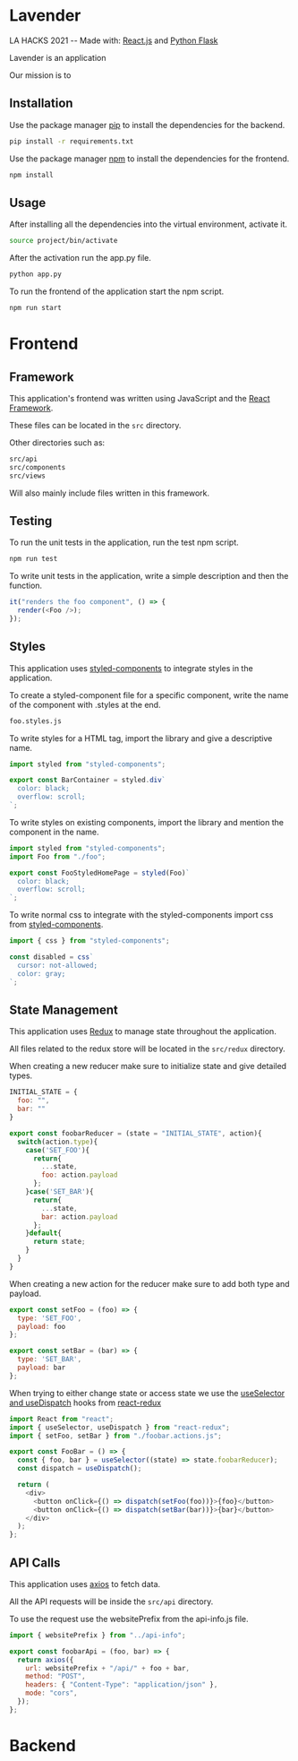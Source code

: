 # Lavender

LA HACKS 2021 -- Made with: [React.js](https://reactjs.org/) and  [Python Flask](https://flask.palletsprojects.com/en/1.1.x/)  

Lavender is an application

Our mission is to

## Installation

Use the package manager [pip](https://pip.pypa.io/en/stable/) to install the dependencies for the backend.

```bash
pip install -r requirements.txt
```

Use the package manager [npm](https://nodejs.org/en/) to install the dependencies for the frontend.

```bash
npm install
```

## Usage

After installing all the dependencies into the virtual environment, activate it.

```bash
source project/bin/activate
```

After the activation run the app.py file.

```bash
python app.py
```

To run the frontend of the application start the npm script.

```bash
npm run start
```

# Frontend

## Framework

This application's frontend was written using JavaScript and the [React Framework](https://reactjs.org/).

These files can be located in the `src` directory.

Other directories such as:

```bash
src/api
src/components
src/views
```

Will also mainly include files written in this framework.

## Testing

To run the unit tests in the application, run the test npm script.

```bash
npm run test
```

To write unit tests in the application, write a simple description and then the function.

```javascript
it("renders the foo component", () => {
  render(<Foo />);
});
```

## Styles

This application uses [styled-components](https://styled-components.com/) to integrate styles in the application.

To create a styled-component file for a specific component, write the name of the component with .styles at the end.

```bash
foo.styles.js
```

To write styles for a HTML tag, import the library and give a descriptive name.

```javascript
import styled from "styled-components";

export const BarContainer = styled.div`
  color: black;
  overflow: scroll;
`;
```

To write styles on existing components, import the library and mention the component in the name.

```javascript
import styled from "styled-components";
import Foo from "./foo";

export const FooStyledHomePage = styled(Foo)`
  color: black;
  overflow: scroll;
`;
```

To write normal css to integrate with the styled-components import css from [styled-components](https://styled-components.com/).

```javascript
import { css } from "styled-components";

const disabled = css`
  cursor: not-allowed;
  color: gray;
`;
```

## State Management

This application uses [Redux](https://react-redux.js.org/introduction/quick-start) to manage state throughout the application.

All files related to the redux store will be located in the `src/redux` directory.

When creating a new reducer make sure to initialize state and give detailed types.

```javascript
INITIAL_STATE = {
  foo: "",
  bar: ""
}

export const foobarReducer = (state = "INITIAL_STATE", action){
  switch(action.type){
    case('SET_FOO'){
      return{
        ...state,
        foo: action.payload
      };
    }case('SET_BAR'){
      return{
        ...state,
        bar: action.payload
      };
    }default{
      return state;
    }
  }
}
```

When creating a new action for the reducer make sure to add both type and payload.

```javascript
export const setFoo = (foo) => {
  type: 'SET_FOO',
  payload: foo
};

export const setBar = (bar) => {
  type: 'SET_BAR',
  payload: bar
};
```

When trying to either change state or access state we use the [useSelector and useDispatch](https://react-redux.js.org/api/hooks) hooks from [react-redux](https://react-redux.js.org/)

```javascript
import React from "react";
import { useSelector, useDispatch } from "react-redux";
import { setFoo, setBar } from "./foobar.actions.js";

export const FooBar = () => {
  const { foo, bar } = useSelector((state) => state.foobarReducer);
  const dispatch = useDispatch();

  return (
    <div>
      <button onClick={() => dispatch(setFoo(foo))}>{foo}</button>
      <button onClick={() => dispatch(setBar(bar))}>{bar}</button>
    </div>
  );
};
```

## API Calls

This application uses [axios](https://www.npmjs.com/package/axios) to fetch data.

All the API requests will be inside the `src/api` directory.

To use the request use the websitePrefix from the api-info.js file.

```javascript
import { websitePrefix } from "../api-info";

export const foobarApi = (foo, bar) => {
  return axios({
    url: websitePrefix + "/api/" + foo + bar,
    method: "POST",
    headers: { "Content-Type": "application/json" },
    mode: "cors",
  });
};
```

# Backend

